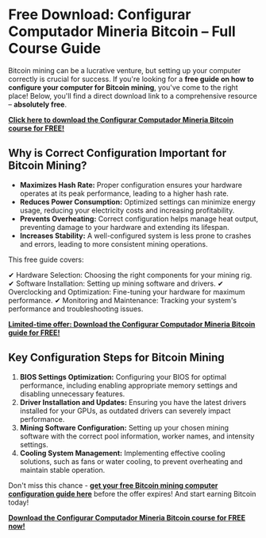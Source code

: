 # Free Download: Configurar Computador Mineria Bitcoin – Full Course Guide

Bitcoin mining can be a lucrative venture, but setting up your computer correctly is crucial for success. If you're looking for a **free guide on how to configure your computer for Bitcoin mining**, you've come to the right place! Below, you'll find a direct download link to a comprehensive resource – **absolutely free**.

[**Click here to download the Configurar Computador Mineria Bitcoin course for FREE!**](https://udemywork.com/configurar-computador-mineria-bitcoin)

## Why is Correct Configuration Important for Bitcoin Mining?

*   **Maximizes Hash Rate:** Proper configuration ensures your hardware operates at its peak performance, leading to a higher hash rate.
*   **Reduces Power Consumption:** Optimized settings can minimize energy usage, reducing your electricity costs and increasing profitability.
*   **Prevents Overheating:** Correct configuration helps manage heat output, preventing damage to your hardware and extending its lifespan.
*   **Increases Stability:** A well-configured system is less prone to crashes and errors, leading to more consistent mining operations.

This free guide covers:

✔ Hardware Selection: Choosing the right components for your mining rig.
✔ Software Installation: Setting up mining software and drivers.
✔ Overclocking and Optimization: Fine-tuning your hardware for maximum performance.
✔ Monitoring and Maintenance: Tracking your system's performance and troubleshooting issues.

[**Limited-time offer: Download the Configurar Computador Mineria Bitcoin guide for FREE!**](https://udemywork.com/configurar-computador-mineria-bitcoin)

## Key Configuration Steps for Bitcoin Mining

1.  **BIOS Settings Optimization:** Configuring your BIOS for optimal performance, including enabling appropriate memory settings and disabling unnecessary features.
2.  **Driver Installation and Updates:** Ensuring you have the latest drivers installed for your GPUs, as outdated drivers can severely impact performance.
3.  **Mining Software Configuration:** Setting up your chosen mining software with the correct pool information, worker names, and intensity settings.
4.  **Cooling System Management:** Implementing effective cooling solutions, such as fans or water cooling, to prevent overheating and maintain stable operation.

Don't miss this chance - **[get your free Bitcoin mining computer configuration guide here](https://udemywork.com/configurar-computador-mineria-bitcoin)** before the offer expires! And start earning Bitcoin today!

[**Download the Configurar Computador Mineria Bitcoin course for FREE now!**](https://udemywork.com/configurar-computador-mineria-bitcoin)
